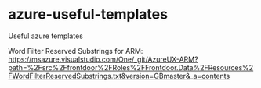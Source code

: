 # azure-useful-templates
Useful azure templates

Word Filter Reserved Substrings for ARM: https://msazure.visualstudio.com/One/_git/AzureUX-ARM?path=%2Fsrc%2Ffrontdoor%2FRoles%2FFrontdoor.Data%2FResources%2FWordFilterReservedSubstrings.txt&version=GBmaster&_a=contents
